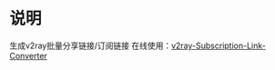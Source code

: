 # 说明
生成v2ray批量分享链接/订阅链接
在线使用：[v2ray-Subscription-Link-Converter](https://roadwide.github.io/v2ray-Subscription-Link-Converter/)
